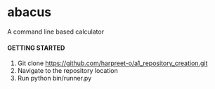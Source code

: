 # abacus

A command line based calculator

#### GETTING STARTED

1. Git clone https://github.com/harpreet-o/a1_repository_creation.git
2. Navigate to the repository location
3. Run python bin/runner.py
